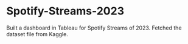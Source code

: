 # Spotify-Streams-2023

Built a dashboard in Tableau for Spotify Streams of 2023. Fetched the dataset file from Kaggle. 
